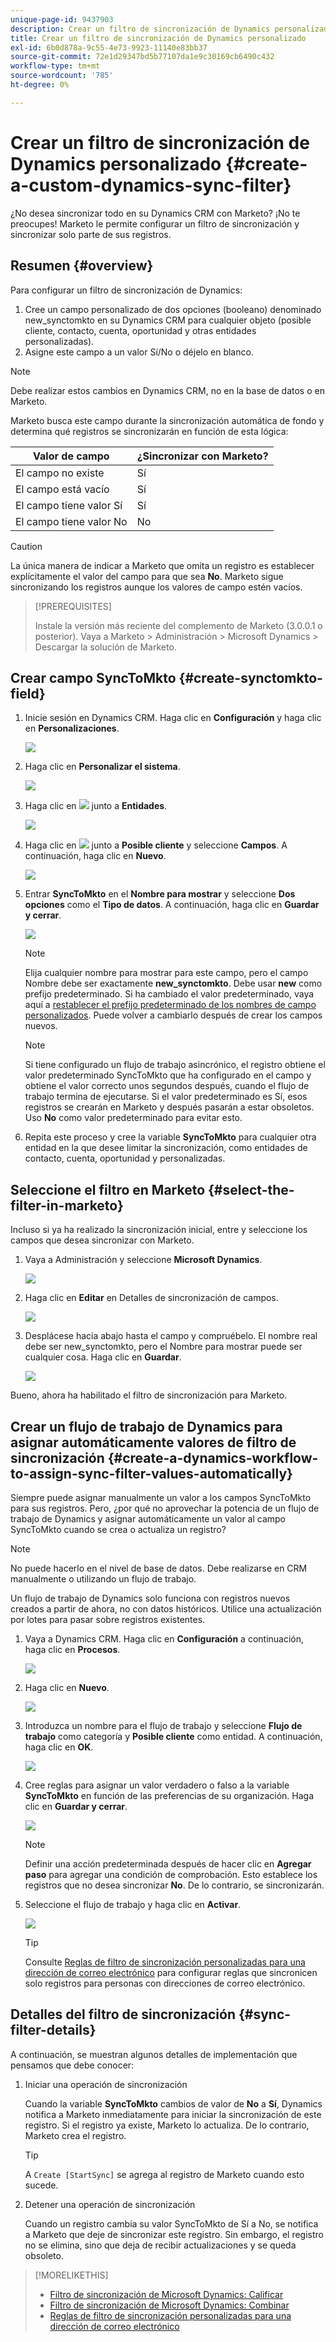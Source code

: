 ```yaml
---
unique-page-id: 9437903
description: Crear un filtro de sincronización de Dynamics personalizado - Documentos de Marketo - Documentación del producto
title: Crear un filtro de sincronización de Dynamics personalizado
exl-id: 6b0d878a-9c55-4e73-9923-11140e83bb37
source-git-commit: 72e1d29347bd5b77107da1e9c30169cb6490c432
workflow-type: tm+mt
source-wordcount: '785'
ht-degree: 0%

---
```


# Crear un filtro de sincronización de Dynamics personalizado {#create-a-custom-dynamics-sync-filter}

¿No desea sincronizar todo en su Dynamics CRM con Marketo? ¡No te preocupes! Marketo le permite configurar un filtro de sincronización y sincronizar solo parte de sus registros.

## Resumen {#overview}

Para configurar un filtro de sincronización de Dynamics:

1. Cree un campo personalizado de dos opciones (booleano) denominado new_synctomkto en su Dynamics CRM para cualquier objeto (posible cliente, contacto, cuenta, oportunidad y otras entidades personalizadas).
1. Asigne este campo a un valor Sí/No o déjelo en blanco.

>[!NOTE]
>
>Debe realizar estos cambios en Dynamics CRM, no en la base de datos o en Marketo.

Marketo busca este campo durante la sincronización automática de fondo y determina qué registros se sincronizarán en función de esta lógica:

| Valor de campo | ¿Sincronizar con Marketo? |
|---|---|
| El campo no existe | Sí |
| El campo está vacío | Sí |
| El campo tiene valor Sí | Sí |
| El campo tiene valor No | No |

>[!CAUTION]
>
>La única manera de indicar a Marketo que omita un registro es establecer explícitamente el valor del campo para que sea **No**. Marketo sigue sincronizando los registros aunque los valores de campo estén vacíos.

>[!PREREQUISITES]
>
>Instale la versión más reciente del complemento de Marketo (3.0.0.1 o posterior). Vaya a Marketo > Administración > Microsoft Dynamics > Descargar la solución de Marketo.

## Crear campo SyncToMkto {#create-synctomkto-field}

1. Inicie sesión en Dynamics CRM. Haga clic en **Configuración** y haga clic en **Personalizaciones**.

   ![](assets/image2015-8-10-21-3a40-3a9.png)

1. Haga clic en **Personalizar el sistema**.

   ![](assets/image2015-8-10-21-3a42-3a15.png)

1. Haga clic en ![](assets/image2015-8-10-21-3a44-3a23.png) junto a **Entidades**.

   ![](assets/image2015-8-10-21-3a43-3a39.png)

1. Haga clic en ![](assets/image2015-8-10-21-3a44-3a23.png) junto a **Posible cliente** y seleccione **Campos**. A continuación, haga clic en **Nuevo**.

   ![](assets/image2015-8-10-21-3a49-3a49.png)

1. Entrar **SyncToMkto** en el **Nombre para mostrar** y seleccione **Dos opciones** como el **Tipo de datos**. A continuación, haga clic en **Guardar y cerrar**.

   ![](assets/image2015-9-8-10-3a25-3a33.png)

   >[!NOTE]
   >
   >Elija cualquier nombre para mostrar para este campo, pero el campo Nombre debe ser exactamente **new_synctomkto**. Debe usar **new** como prefijo predeterminado. Si ha cambiado el valor predeterminado, vaya aquí a [restablecer el prefijo predeterminado de los nombres de campo personalizados](/help/marketo/product-docs/crm-sync/microsoft-dynamics-sync/create-a-custom-dynamics-sync-filter/set-a-default-custom-field-prefix.md). Puede volver a cambiarlo después de crear los campos nuevos.

   >[!NOTE]
   >
   >Si tiene configurado un flujo de trabajo asincrónico, el registro obtiene el valor predeterminado SyncToMkto que ha configurado en el campo y obtiene el valor correcto unos segundos después, cuando el flujo de trabajo termina de ejecutarse. Si el valor predeterminado es Sí, esos registros se crearán en Marketo y después pasarán a estar obsoletos. Uso **No** como valor predeterminado para evitar esto.

1. Repita este proceso y cree la variable **SyncToMkto** para cualquier otra entidad en la que desee limitar la sincronización, como entidades de contacto, cuenta, oportunidad y personalizadas.

## Seleccione el filtro en Marketo {#select-the-filter-in-marketo}

Incluso si ya ha realizado la sincronización inicial, entre y seleccione los campos que desea sincronizar con Marketo.

1. Vaya a Administración y seleccione **Microsoft Dynamics**.

   ![](assets/image2015-10-9-9-3a50-3a9.png)

1. Haga clic en **Editar** en Detalles de sincronización de campos.

   ![](assets/image2015-10-9-9-3a52-3a23.png)

1. Desplácese hacia abajo hasta el campo y compruébelo. El nombre real debe ser new_synctomkto, pero el Nombre para mostrar puede ser cualquier cosa. Haga clic en **Guardar**.

   ![](assets/image2015-10-9-9-3a56-3a23.png)

Bueno, ahora ha habilitado el filtro de sincronización para Marketo.

## Crear un flujo de trabajo de Dynamics para asignar automáticamente valores de filtro de sincronización {#create-a-dynamics-workflow-to-assign-sync-filter-values-automatically}

Siempre puede asignar manualmente un valor a los campos SyncToMkto para sus registros. Pero, ¿por qué no aprovechar la potencia de un flujo de trabajo de Dynamics y asignar automáticamente un valor al campo SyncToMkto cuando se crea o actualiza un registro?

>[!NOTE]
>
>No puede hacerlo en el nivel de base de datos. Debe realizarse en CRM manualmente o utilizando un flujo de trabajo.
>
>Un flujo de trabajo de Dynamics solo funciona con registros nuevos creados a partir de ahora, no con datos históricos. Utilice una actualización por lotes para pasar sobre registros existentes.

1. Vaya a Dynamics CRM. Haga clic en **Configuración** a continuación, haga clic en **Procesos**.

   ![](assets/image2015-8-11-8-3a42-3a10.png)

1. Haga clic en **Nuevo**.

   ![](assets/image2015-8-11-8-3a43-3a46.png)

1. Introduzca un nombre para el flujo de trabajo y seleccione **Flujo de trabajo** como categoría y **Posible cliente** como entidad. A continuación, haga clic en **OK**.

   ![](assets/image2015-8-11-8-3a45-3a46.png)

1. Cree reglas para asignar un valor verdadero o falso a la variable **SyncToMkto** en función de las preferencias de su organización. Haga clic en **Guardar y cerrar**.

   ![](assets/setsynctomkto-fix.png)

   >[!NOTE]
   >
   >Definir una acción predeterminada después de hacer clic en **Agregar paso** para agregar una condición de comprobación. Esto establece los registros que no desea sincronizar **No**. De lo contrario, se sincronizarán.

1. Seleccione el flujo de trabajo y haga clic en **Activar**.

   ![](assets/image2015-8-11-8-3a57-3a29.png)

   >[!TIP]
   >
   >Consulte [Reglas de filtro de sincronización personalizadas para una dirección de correo electrónico](/help/marketo/product-docs/crm-sync/microsoft-dynamics-sync/create-a-custom-dynamics-sync-filter/custom-sync-filter-rules-for-an-email-address.md) para configurar reglas que sincronicen solo registros para personas con direcciones de correo electrónico.

## Detalles del filtro de sincronización {#sync-filter-details}

A continuación, se muestran algunos detalles de implementación que pensamos que debe conocer:

1. Iniciar una operación de sincronización

   Cuando la variable **SyncToMkto** cambios de valor de **No** a **Sí**, Dynamics notifica a Marketo inmediatamente para iniciar la sincronización de este registro. Si el registro ya existe, Marketo lo actualiza. De lo contrario, Marketo crea el registro.

   >[!TIP]
   >
   >A `Create [StartSync]` se agrega al registro de Marketo cuando esto sucede.

1. Detener una operación de sincronización

   Cuando un registro cambia su valor SyncToMkto de Sí a No, se notifica a Marketo que deje de sincronizar este registro. Sin embargo, el registro no se elimina, sino que deja de recibir actualizaciones y se queda obsoleto.

>[!MORELIKETHIS]
>
>* [Filtro de sincronización de Microsoft Dynamics: Calificar](/help/marketo/product-docs/crm-sync/microsoft-dynamics-sync/create-a-custom-dynamics-sync-filter/microsoft-dynamics-sync-filter-qualify.md)
>* [Filtro de sincronización de Microsoft Dynamics: Combinar](/help/marketo/product-docs/crm-sync/microsoft-dynamics-sync/create-a-custom-dynamics-sync-filter/microsoft-dynamics-sync-filter-merge.md)
>* [Reglas de filtro de sincronización personalizadas para una dirección de correo electrónico](/help/marketo/product-docs/crm-sync/microsoft-dynamics-sync/create-a-custom-dynamics-sync-filter/custom-sync-filter-rules-for-an-email-address.md)

